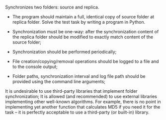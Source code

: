 Synchronizes two folders: source and 
replica. 

* The program should maintain a full, identical copy of source 
folder at replica folder. Solve the test task by writing a program in 
Python. 
* Synchronization must be one-way: after the synchronization content of the 
 replica folder should be modified to exactly match content of the source 
 folder; 
* Synchronization should be performed periodically;
 
* File creation/copying/removal operations should be logged to a file and to the 
 console output;
* Folder paths, synchronization interval and log file path should be provided 
 using the command line arguments; 

It is undesirable to use third-party libraries that implement folder 
 synchronization; 
It is allowed (and recommended) to use external libraries implementing other 
 well-known algorithms. For example, there is no point in implementing yet 
 another function that calculates MD5 if you need it for the task – it is perfectly 
 acceptable to use a third-party (or built-in) library.